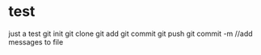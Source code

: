# test
just a test
git init
git clone
git add
git commit
git push
git commit -m //add messages to file

